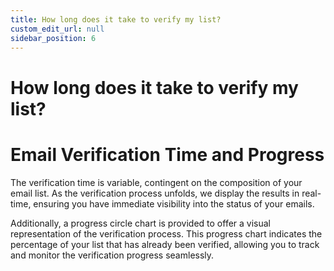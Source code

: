 ```yaml
---
title: How long does it take to verify my list?
custom_edit_url: null
sidebar_position: 6
---
```


# How long does it take to verify my list?

# Email Verification Time and Progress

The verification time is variable, contingent on the composition of your email list. As the verification process unfolds, we display the results in real-time, ensuring you have immediate visibility into the status of your emails.

Additionally, a progress circle chart is provided to offer a visual representation of the verification process. This progress chart indicates the percentage of your list that has already been verified, allowing you to track and monitor the verification progress seamlessly.